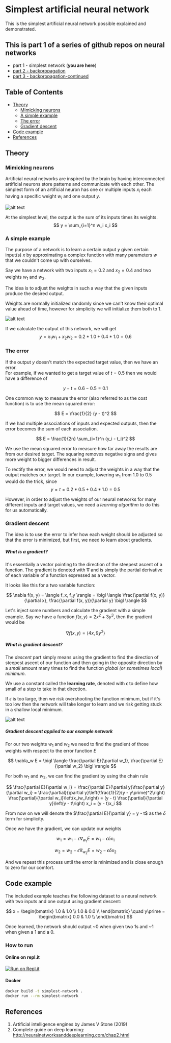 # Simplest artificial neural network

This is the simplest artificial neural network possible explained and demonstrated. 

## This is part 1 of a series of github repos on neural networks

- part 1 - simplest network (**you are here**)
- [part 2 - backpropagation](https://github.com/gokadin/ai-backpropagation)
- [part 3 - backpropagation-continued](https://github.com/gokadin/ai-backpropagation-continued)

## Table of Contents

- [Theory](#theory)  
  - [Mimicking neurons](#mimicking-neurons)
  - [A simple example](#a-simple-example)
  - [The error](#the-error)
  - [Gradient descent](#gradient-descent)
- [Code example](#code-example)
- [References](#references)

## Theory

### Mimicking neurons

Artificial neural networks are inspired by the brain by having interconnected artificial neurons store patterns and communicate with each other. 
The simplest form of an artificial neuron has one or multiple inputs $x_i$ each having a specific weight $w_i$ and one output $y$. 

![alt text](readme-images/perceptron.jpg)

At the simplest level, the output is the sum of its inputs times its weights. 
$$ y = \sum_{i=1}^n w_i x_i $$

### A simple example

The purpose of a network is to learn a certain output $y$ given certain input(s) $x$ by approximating a complex function with many parameters $w$ that we couldn't come up with ourselves. 

Say we have a network with two inputs $x_1 = 0.2$ and $x_2 = 0.4$ and two weights $w_1$ and $w_2$.  

The idea is to adjust the weights in such a way that the given inputs produce the desired output. 

Weights are normally initialized randomly since we can't know their optimal value ahead of time, however for simplicity we will initialize them both to $1$. 

![alt text](readme-images/perceptron-example.jpg)

If we calculate the output of this network, we will get 
$$ y = x_1 w_1 + x_2 w_2 = 0.2 * 1.0 + 0.4 * 1.0 = 0.6$$

### The error

If the output $y$ doesn't match the expected target value, then we have an error.  
For example, if we wanted to get a target value of $t = 0.5$ then we would have a difference of 

$$ y - t = 0.6 - 0.5 = 0.1$$

One common way to measure the error (also referred to as the cost function) is to use the mean squared error:

$$ E = \frac{1}{2} (y - t)^2 $$

If we had multiple associations of inputs and expected outputs, then the error becomes the sum of each association. 

$$ E = \frac{1}{2n} \sum_{i=1}^n (y_i - t_i)^2 $$

We use the mean squared error to measure how far away the results are from our desired target. The squaring removes negative signs and gives more weight to bigger differences in result. 

To rectify the error, we would need to adjust the weights in a way that the output matches our target. In our example, lowering $w_1$ from $1.0$ to $0.5$ would do the trick, since 
$$ y = t = 0.2 * 0.5 + 0.4 * 1.0 = 0.5 $$

However, in order to adjust the weights of our neural networks for many different inputs and target values, we need a *learning algorithm* to do this for us automatically. 

### Gradient descent

The idea is to use the error to infer how each weight should be adjusted so that the error is minimized, but first, we need to learn about gradients. 

##### What is a gradient?

It's essentially a vector pointing to the direction of the steepest ascent of a function. The gradient is denoted with $\nabla$ and is simply the partial derivative of each variable of a function expressed as a vector. 

It looks like this for a two variable function:

$$ \nabla f(x, y) = \langle f_x, f_y \rangle = \bigl \langle \frac{\partial f(x, y)}{\partial x}, \frac{\partial f(x, y)}{\partial y} \bigl \rangle $$

Let's inject some numbers and calculate the gradient with a simple example. 
Say we have a function $f(x,y) = 2x^2 + 3y^3$, then the gradient would be

$$\nabla f(x,y) = \bigl \langle4x, 9y^2 \bigl \rangle$$

##### What is gradient descent?

The *descent* part simply means using the gradient to find the direction of steepest ascent of our function and then going in the opposite direction by a *small* amount many times to find the function *global (or sometimes local) minimum*.  

We use a constant called the **learning rate**, denoted with $\epsilon$ to define how small of a step to take in that direction.  

If $\epsilon$ is too large, then we risk overshooting the function minimum, but if it's too low then the network will take longer to learn and we risk getting stuck in a shallow local minimum. 

![alt text](readme-images/gradient-descent.jpg)

##### Gradient descent applied to our example network

For our two weights $w_1$ and $w_2$ we need to find the gradient of those weights with respect to the error function $E$  

$$ \nabla_w E = \bigl \langle \frac{\partial E}{\partial w_1}, \frac{\partial E}{\partial w_2} \bigl \rangle $$

For both $w_1$ and $w_2$, we can find the gradient by using the chain rule

$$ \frac{\partial E}{\partial w_i} = \frac{\partial E}{\partial y}\frac{\partial y}{\partial w_i} = \frac{\partial}{\partial y}\left(\frac{1}{2}(y - y\prime)^2\right) \frac{\partial}{\partial w_i}\left(x_iw_i\right) = (y - t) \frac{\partial}{\partial y}\left(y - t\right) x_i = (y - t)x_i $$

From now on we will denote the $\frac{\partial E}{\partial y} = y - t$ as the $\delta$ term for simplicity. 

Once we have the gradient, we can update our weights

$$ w_1 = w_1 - \epsilon \nabla_{w_1}E = w_1 -\epsilon \delta x_1 $$

$$ w_2 = w_2 - \epsilon \nabla_{w_2}E = w_2 -\epsilon \delta x_2 $$

And we repeat this process until the error is minimized and is close enough to zero for our comfort. 

## Code example

The included example teaches the following dataset to a neural network with two inputs and one output using gradient descent:

$$ x = \begin{bmatrix}
    1.0 & 1.0 \\
    1.0 & 0.0 \\
\end{bmatrix} \quad y\prime = \begin{bmatrix}
    0.0 & 1.0 \\
\end{bmatrix} $$

Once learned, the network should output ~0 when given two $1$s and ~$1$ when given a $1$ and a $0$. 

### How to run

#### Online on repl.it

[![Run on Repl.it](https://repl.it/badge/github/gokadin/ai-simplest-network)](https://repl.it/github/gokadin/ai-simplest-network)

#### Docker

``` bash
docker build -t simplest-network .
docker run --rm simplest-network
```

## References

1. Artificial intelligence engines by James V Stone (2019)
2. Complete guide on deep learning: http://neuralnetworksanddeeplearning.com/chap2.html